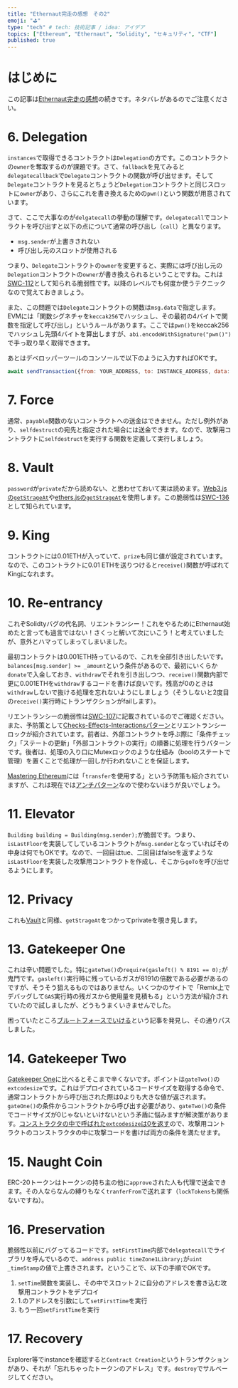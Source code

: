 ```yaml
---
title: "Ethernaut完走の感想　その2"
emoji: "⛳"
type: "tech" # tech: 技術記事 / idea: アイデア
topics: ["Ethereum", "Ethernaut", "Solidity", "セキュリティ", "CTF"]
published: true
---
```


# はじめに
この記事は[Ethernaut完走の感想](https://zenn.dev/ottylab/articles/2d9da55b6e9a5ei)の続きです。ネタバレがあるのでご注意ください。


# 6. Delegation

`instances`で取得できるコントラクトは`Delegation`の方です。このコントラクトの`owner`を奪取するのが課題です。さて、`fallback`を見てみると`delegatecallback`で`Delegate`コントラクトの関数が呼び出せます。そして`Delegate`コントラクトを見るとちょうど`Delegation`コントラクトと同じスロットに`owner`があり、さらにこれを書き換えるための`pwn()`という関数が用意されています。

さて、ここで大事なのが`delgatecall`の挙動の理解です。`delegatecall`でコントラクトを呼び出すと以下の点について通常の呼び出し（`call`）と異なります。

- `msg.sender`が上書きされない
- 呼び出し元のスロットが使用される

つまり、`Delegate`コントラクトの`owner`を変更すると、実際には呼び出し元の`Delegation`コントラクトの`owner`が書き換えられるということですね。これは[SWC-112](https://swcregistry.io/docs/SWC-112)として知られる脆弱性です。以降のレベルでも何度か使うテクニックなので覚えておきましょう。

また、この問題では`Delegate`コントラクトの関数は`msg.data`で指定します。EVMには「関数シグネチャを`keccak256`でハッシュし、その最初の4バイトで関数を指定して呼び出し」というルールがあります。ここでは`pwn()`をkeccak256でハッシュし先頭4バイトを算出しますが、`abi.encodeWithSignature("pwn()")`で手っ取り早く取得できます。

あとはデベロッパーツールのコンソールで以下のように入力すればOKです。

```JavaScript
await sendTransaction({from: YOUR_ADDRESS, to: INSTANCE_ADDRESS, data: "0xdd365b8b"})
```


# 7. Force

通常、`payable`関数のないコントラクトへの送金はできません。ただし例外があり、`selfdestruct`の宛先と指定された場合には送金できます。なので、攻撃用コントラクトに`selfdestruct`を実行する関数を定義して実行しましょう。


# 8. Vault

`password`が`private`だから読めない、と思わせておいて実は読めます。[Web3.jsの`getStrageAt`](https://web3js.readthedocs.io/en/v1.2.11/web3-eth.html#getstorageat)や[ethers.jsの`getStrageAt`](https://docs.ethers.org/v5/api/providers/provider/#Provider-getStorageAt)を使用します。この脆弱性は[SWC-136](https://swcregistry.io/docs/SWC-136)として知られています。


# 9. King

コントラクトには0.01ETHが入っていて、`prize`も同じ値が設定されています。なので、このコントラクトに0.01 ETHを送りつけると`receive()`関数が呼ばれてKingになれます。


# 10. Re-entrancy

これぞSolidtyバグの代名詞、リエントランシー！これをやるためにEthernaut始めたと言っても過言ではない！さくっと解いて次にいこう！と考えていましたが、意外とハマってしまってしまいました。

最初コントラクトは0.001ETH持っているので、これを全部引き出したいです。`balances[msg.sender] >= _amount`という条件があるので、最初にいくらか`donate`で入金しておき、`withdraw`でそれを引き出しつつ、`receive()`関数内部で更に0.001ETHを`withdraw`するコードを書けば良いです。残高が0のときは`withdraw`しないで抜ける処理を忘れないようにしましょう（そうしないと2度目の`receive()`実行時にトランザクションがfailします）。

リエントランシーの脆弱性は[SWC-107](https://swcregistry.io/docs/SWC-107)に記載されているのでご確認ください。また、予防策として[Checks-Effects-Interactionsパターン](https://docs.soliditylang.org/en/latest/security-considerations.html#use-the-checks-effects-interactions-pattern)とリエントランシーロックが紹介されています。前者は、外部コントラクトを呼ぶ際に「条件チェック」「ステートの更新」「外部コントラクトの実行」の順番に処理を行うパターンです。後者は、処理の入り口にMutexロックのような仕組み（boolのステートで管理）を置くことで処理が一回しか行われないことを保証します。

[Mastering Ethereum](https://github.com/ethereumbook/ethereumbook/blob/develop/09smart-contracts-security.asciidoc)には「`transfer`を使用する」という予防策も紹介されていますが、これは現在では[アンチパターン](https://consensys.net/diligence/blog/2019/09/stop-using-soliditys-transfer-now/)なので使わないほうが良いでしょう。


# 11. Elevator

`Building building = Building(msg.sender);`が脆弱です。つまり、`isLastFloor`を実装してしているコントラクトが`msg.sender`となっていればその中身は何でもOKです。なので、一回目はtue、二回目はfalseを返すような`isLastFloor`を実装した攻撃用コントラクトを作成し、そこから`goTo`を呼び出せるようにします。


# 12. Privacy

これも[Vault](#8.-vault)と同様、`getStrageAt`をつかってprivateを覗き見します。


# 13. Gatekeeper One

これは辛い問題でした。特に`gateTwo()`の`require(gasleft() % 8191 == 0);`が鬼門です。`gasleft()`実行時に残っているガスが8191の倍数である必要があるのですが、そうそう狙えるものではありません。いくつかのサイトで「Remix上でデバッグして`GAS`実行時の残ガスから使用量を見積もる」という方法が紹介されていたので試しましたが、どうもうまくいきませんでした。

困っていたところ[ブルートフォースでいける](https://stermi.medium.com/the-ethernaut-challenge-13-solution-gatekeeper-one-7587bfb38550)という記事を発見し、その通りパスしました。


# 14. Gatekeeper Two

[Gatekeeper One](#13.-gatekeeper-one)に比べるとそこまで辛くないです。ポイントは`gateTwo()`の`extcodesize`です。これはデプロイされているコードサイズを取得する命令で、通常コントラクトから呼び出された際は0よりも大きな値が返されます。`gateOne()`の条件からコントラクトから呼び出す必要があり、`gateTwo()`の条件でコードサイズが0じゃないといけないという矛盾に悩みますが解決策があります。[コンストラクタの中で呼ばれた`extcodesize`は0を返す](https://consensys.github.io/smart-contract-best-practices/development-recommendations/solidity-specific/extcodesize-checks/)ので、攻撃用コントラクトのコンストラクタの中に攻撃コードを書けば両方の条件を満たせます。


# 15. Naught Coin

ERC-20トークンはトークンの持ち主の他に`approve`された人も代理で送金できます。その人ならなんの縛りもなく`tranferFrom`で送れます（`lockTokens`も関係ないですね）。


# 16. Preservation

脆弱性以前にバグってるコードです。`setFirstTime`内部で`delegatecall`でライブラリを呼んでいるので、`address public timeZone1Library;`が`uint _timeStamp`の値で上書きされます。ということで、以下の手順でOKです。

1. `setTime`関数を実装し、その中でスロット２に自分のアドレスを書き込む攻撃用コントラクトをデプロイ
2. 1.のアドレスを引数にして`setFirstTime`を実行
3. もう一回`setFirstTime`を実行


# 17. Recovery

Explorer等でinstanceを確認すると`Contract Creation`というトランザクションがあり、それが「忘れちゃったトークンのアドレス」です。`destroy`でサルベージしてください。
